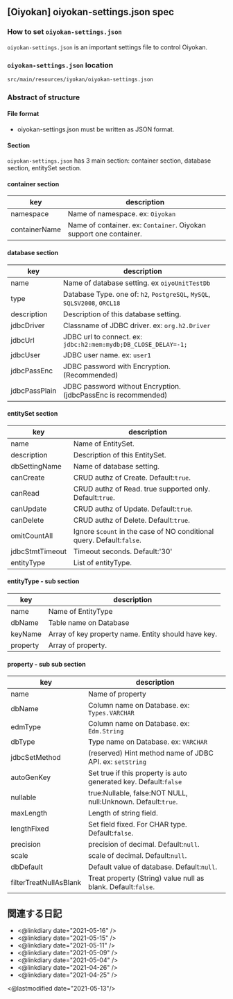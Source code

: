 ## [Oiyokan] oiyokan-settings.json spec

### How to set `oiyokan-settings.json`

`oiyokan-settings.json` is an important settings file to control Oiyokan.

### `oiyokan-settings.json` location

```sh
src/main/resources/iyokan/oiyokan-settings.json
```

### Abstract of structure

#### File format

- oiyokan-settings.json must be written as JSON format.

#### Section

`oiyokan-settings.json` has 3 main section: container section, database section, entitySet section.

#### container section

| key            | description                                                       |
| -------------- | ----------------------------------------------------------------- |
| namespace      | Name of namespace. ex: `Oiyokan`                                  |
| containerName  | Name of container. ex: `Container`. Oiyokan support one container.|

#### database section

| key            | description                                                       |
| -------------- | ----------------------------------------------------------------- |
| name           | Name of database setting. ex `oiyoUnitTestDb`                     |
| type           | Database Type. one of: `h2`, `PostgreSQL`, `MySQL`, `SQLSV2008`, `ORCL18` |
| description    | Description of this database setting.                             |
| jdbcDriver     | Classname of JDBC driver. ex: `org.h2.Driver`                     |
| jdbcUrl        | JDBC url to connect. ex: `jdbc:h2:mem:mydb;DB_CLOSE_DELAY=-1;`    |
| jdbcUser       | JDBC user name. ex: `user1`                                       |
| jdbcPassEnc    | JDBC password with Encryption. (Recommended)                      |
| jdbcPassPlain  | JDBC password without Encryption. (jdbcPassEnc is recommended)    |

#### entitySet section

| key            | description                                                       |
| -------------- | ----------------------------------------------------------------- |
| name           | Name of EntitySet.                                                |
| description    | Description of this EntitySet.                                    |
| dbSettingName  | Name of database setting.                                         |
| canCreate      | CRUD authz of Create. Default:`true`.                             |
| canRead        | CRUD authz of Read. true supported only. Default:`true`.          |
| canUpdate      | CRUD authz of Update. Default:`true`.                             |
| canDelete      | CRUD authz of Delete. Default:`true`.                             |
| omitCountAll   | Ignore `$count` in the case of NO conditional query. Default:`false`. |
| jdbcStmtTimeout | Timeout seconds. Default:'30'                                    |
| entityType     | List of entityType.                                               |

#### entityType - sub section

| key            | description                                                       |
| -------------- | ----------------------------------------------------------------- |
| name           | Name of EntityType                                                |
| dbName         | Table name on Database                                            |
| keyName        | Array of key property name. Entity should have key.               |
| property       | Array of property.                                                |

#### property - sub sub section

| key            | description                                                       |
| -------------- | ----------------------------------------------------------------- |
| name           | Name of property                                                  |
| dbName         | Column name on Database. ex: `Types.VARCHAR`                      |
| edmType        | Column name on Database. ex: `Edm.String`                         |
| dbType         | Type name on Database. ex: `VARCHAR`                              |
| jdbcSetMethod  | (reserved) Hint method name of JDBC API. ex: `setString`          |
| autoGenKey     | Set true if this property is auto generated key. Default:`false`  |
| nullable       | true:Nullable, false:NOT NULL, null:Unknown. Default:`true`.      |
| maxLength      | Length of string field.                                           |
| lengthFixed    | Set field fixed. For CHAR type. Default:`false`.                  |
| precision      | precision of decimal. Default:`null`.                             |
| scale          | scale of decimal. Default:`null`.                                 |
| dbDefault      | Default value of database. Default:`null`.                        |
| filterTreatNullAsBlank | Treat property (String) value null as blank. Default:`false`. |

## 関連する日記

- <@linkdiary date="2021-05-16" />
- <@linkdiary date="2021-05-15" />
- <@linkdiary date="2021-05-11" />
- <@linkdiary date="2021-05-09" />
- <@linkdiary date="2021-05-04" />
- <@linkdiary date="2021-04-26" />
- <@linkdiary date="2021-04-25" />

<@lastmodified date="2021-05-13"/>
